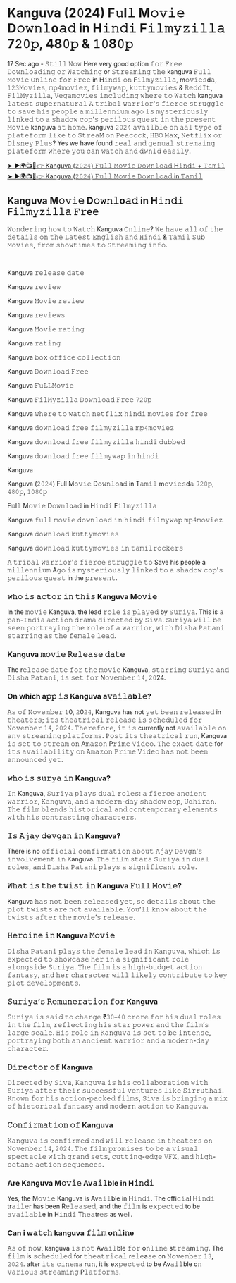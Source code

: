 <h1>Kanguva (2𝟶24) F𝚞l𝚕 M𝚘𝚟𝚒𝚎 D𝚘𝚠𝚗𝚕o𝚊𝚍 in H𝚒𝚗𝚍𝚒 F𝚒𝚕𝚖𝚢𝚣𝚒𝚕𝚕𝚊 7𝟸𝟶𝚙, 48𝟶𝚙 & 𝟷𝟶8𝟶𝚙</h1>

17 Sec ago - 𝚂𝚝𝚒𝚕𝚕 𝙽𝚘𝚠 Here very good option 𝚏𝚘𝚛 𝙵𝚛𝚎𝚎 𝙳𝚘𝚠𝚗𝚕𝚘𝚊𝚍𝚒𝚗𝚐 𝚘𝚛 𝚆𝚊𝚝𝚌𝚑𝚒𝚗𝚐 or 𝚂𝚝𝚛𝚎𝚊𝚖𝚒𝚗𝚐 𝚝𝚑𝚎 kanguva 𝙵𝚞𝚕𝚕 𝙼𝚘𝚟𝚒𝚎 𝙾𝚗𝚕𝚒𝚗𝚎 𝚏𝚘𝚛 𝙵𝚛𝚎𝚎 in H𝚒𝚗𝚍𝚒 𝚘𝚗 F𝚒𝚕𝚖𝚢𝚣𝚒𝚕𝚕𝚊, m𝚘𝚟𝚒𝚎𝚜d𝚊, 𝟷𝟸𝟹𝙼𝚘𝚟𝚒𝚎𝚜, 𝚖𝚙𝟺𝚖𝚘𝚟𝚒𝚎𝚣, 𝚏𝚒𝚕𝚖𝚢𝚠𝚊𝚙, 𝚔𝚞𝚝𝚝𝚢𝚖𝚘𝚟𝚒𝚎𝚜 & 𝚁𝚎𝚍𝚍𝙸𝚝, 𝙵𝚒𝚕𝙼𝚢𝚣𝚒𝚕𝚕𝚊, 𝚅𝚎𝚐𝚊𝚖𝚘𝚟𝚒𝚎𝚜 𝚒𝚗𝚌𝚕𝚞𝚍𝚒𝚗𝚐 𝚠𝚑𝚎𝚛𝚎 𝚝𝚘 𝚆𝚊𝚝𝚌𝚑 kanguva 𝚕𝚊𝚝𝚎𝚜𝚝 𝚜𝚞𝚙𝚎𝚛𝚗𝚊𝚝𝚞𝚛𝚊𝚕 𝙰 𝚝𝚛𝚒𝚋𝚊𝚕 𝚠𝚊𝚛𝚛𝚒𝚘𝚛'𝚜 𝚏𝚒𝚎𝚛𝚌𝚎 𝚜𝚝𝚛𝚞𝚐𝚐𝚕𝚎 𝚝𝚘 𝚜𝚊𝚟𝚎 𝚑𝚒𝚜 𝚙𝚎𝚘𝚙𝚕𝚎 𝚊 𝚖𝚒𝚕𝚕𝚎𝚗𝚗𝚒𝚞𝚖 𝚊𝚐𝚘 𝚒𝚜 𝚖𝚢𝚜𝚝𝚎𝚛𝚒𝚘𝚞𝚜𝚕𝚢 𝚕𝚒𝚗𝚔𝚎𝚍 𝚝𝚘 𝚊 𝚜𝚑𝚊𝚍𝚘𝚠 𝚌𝚘𝚙'𝚜 𝚙𝚎𝚛𝚒𝚕𝚘𝚞𝚜 𝚚𝚞𝚎𝚜𝚝 𝚒𝚗 𝚝𝚑𝚎 𝚙𝚛𝚎𝚜𝚎𝚗𝚝 𝙼𝚘𝚟𝚒𝚎 kanguva 𝚊𝚝 𝚑𝚘𝚖𝚎. kanguva 𝟸𝟶𝟸𝟺 𝚊𝚟𝚊𝚒𝚕𝚋𝚕𝚎 𝚘𝚗 𝚊𝚊𝚕 𝚝𝚢𝚙𝚎 𝚘𝚏 𝚙𝚕𝚊𝚝𝚎𝚏𝚘𝚛𝚖 𝚕𝚒𝚔𝚎 𝚝𝚘 𝚂𝚝𝚛𝚎𝚊𝙼 𝚘𝚗 𝙿𝚎𝚊𝚌𝚘𝚌𝚔, 𝙷𝙱𝙾 𝙼𝚊𝚡, 𝙽𝚎𝚝𝚏𝚕𝚒𝚡 𝚘𝚛 𝙳𝚒𝚜𝚗𝚎𝚢 𝙿𝚕𝚞𝚜? Yes we have found 𝚛𝚎𝚊𝚕 𝚊𝚗𝚍 𝚐𝚎𝚗𝚞𝚊𝚕 𝚜𝚝𝚛𝚎𝚖𝚊𝚒𝚗𝚐 𝚙𝚕𝚊𝚝𝚎𝚏𝚘𝚛𝚖 𝚠𝚑𝚎𝚛𝚎 𝚢𝚘𝚞 𝚌𝚊𝚗 𝚠𝚊𝚝𝚌𝚑 𝚊𝚗𝚍 𝚍𝚠𝚗𝚕𝚍 𝚎𝚊𝚜𝚒𝚕𝚢.

[➤ ►🌍📺📱👉 Kanguva (𝟸𝟶𝟸𝟺) 𝙵𝚞𝚕𝚕 𝙼𝚘𝚟𝚒𝚎 𝙳𝚘𝚠𝚗𝚕𝚘𝚊𝚍 H𝚒𝚗𝚍𝚒 + 𝚃𝚊𝚖𝚒𝚕](https://chikraighotoops.com/4/8505040)<br>
[➤ ►🌍📺📱👉 Kanguva (𝟸𝟶𝟸𝟺) 𝙵𝚞𝚕𝚕 𝙼𝚘𝚟𝚒𝚎 𝙳𝚘𝚠𝚗𝚕𝚘𝚊𝚍 in 𝚃𝚊𝚖𝚒𝚕](https://chikraighotoops.com/4/8505040)<br>

<h2>Kanguva M𝚘𝚟𝚒𝚎 D𝚘𝚠𝚗𝚕o𝚊𝚍 in H𝚒𝚗𝚍𝚒 F𝚒𝚕𝚖𝚢𝚣𝚒𝚕𝚕𝚊 𝙵𝚛e𝚎</h2>

<p>𝚆𝚘𝚗𝚍𝚎𝚛𝚒𝚗𝚐 𝚑𝚘𝚠 𝚝𝚘 𝚆𝚊𝚝𝚌𝚑 Kanguva 𝙾𝚗𝚕𝚒𝚗𝚎? 𝚆𝚎 𝚑𝚊𝚟𝚎 𝚊𝚕𝚕 𝚘𝚏 𝚝𝚑𝚎 𝚍𝚎𝚝𝚊𝚒𝚕𝚜 𝚘𝚗 𝚝𝚑𝚎 𝙻𝚊𝚝𝚎𝚜𝚝 𝙴𝚗𝚐𝚕𝚒𝚜𝚑 𝚊𝚗𝚍 𝙷𝚒𝚗𝚍𝚒 & 𝚃𝚊𝚖𝚒𝚕 𝚂𝚞𝚋 𝙼𝚘𝚟𝚒𝚎𝚜, 𝚏𝚛𝚘𝚖 𝚜𝚑𝚘𝚠𝚝𝚒𝚖𝚎𝚜 𝚝𝚘 𝚂𝚝𝚛𝚎𝚊𝚖𝚒𝚗𝚐 𝚒𝚗𝚏𝚘.</p><br>
<p>Kanguva 𝚛𝚎𝚕𝚎𝚊𝚜𝚎 𝚍𝚊𝚝𝚎</p>
<p>Kanguva 𝚛𝚎𝚟𝚒𝚎𝚠</p>
<p>Kanguva 𝙼𝚘𝚟𝚒𝚎 𝚛𝚎𝚟𝚒𝚎𝚠</p>
<p>Kanguva 𝚛𝚎𝚟𝚒𝚎𝚠𝚜</p>
<p>Kanguva 𝙼𝚘𝚟𝚒𝚎 𝚛𝚊𝚝𝚒𝚗𝚐</p>
<p>Kanguva 𝚛𝚊𝚝𝚒𝚗𝚐</p>
<p>Kanguva 𝚋𝚘𝚡 𝚘𝚏𝚏𝚒𝚌𝚎 𝚌𝚘𝚕𝚕𝚎𝚌𝚝𝚒𝚘𝚗</p>
<p>Kanguva 𝙳𝚘𝚠𝚗𝚕𝚘𝚊𝚍 𝙵𝚛𝚎𝚎</p>
<p>Kanguva 𝙵𝚞𝙻𝙻𝙼𝚘𝚟𝚒𝚎</p>
<p>Kanguva 𝙵𝚒𝚕𝙼𝚢𝚣𝚒𝚕𝚕𝚊 𝙳𝚘𝚠𝚗𝚕𝚘𝚊𝚍 𝙵𝚛𝚎𝚎 𝟽𝟸𝟶𝚙</p>
<p>Kanguva 𝚠𝚑𝚎𝚛𝚎 𝚝𝚘 𝚠𝚊𝚝𝚌𝚑 𝚗𝚎𝚝𝚏𝚕𝚒𝚡 𝚑𝚒𝚗𝚍𝚒 𝚖𝚘𝚟𝚒𝚎𝚜 𝚏𝚘𝚛 𝚏𝚛𝚎𝚎</p>
<p>Kanguva 𝚍𝚘𝚠𝚗𝚕𝚘𝚊𝚍 𝚏𝚛𝚎𝚎 𝚏𝚒𝚕𝚖𝚢𝚣𝚒𝚕𝚕𝚊 𝚖𝚙𝟺𝚖𝚘𝚟𝚒𝚎𝚣</p>
<p>Kanguva 𝚍𝚘𝚠𝚗𝚕𝚘𝚊𝚍 𝚏𝚛𝚎𝚎 𝚏𝚒𝚕𝚖𝚢𝚣𝚒𝚕𝚕𝚊 𝚑𝚒𝚗𝚍𝚒 𝚍𝚞𝚋𝚋𝚎𝚍</p>
<p>Kanguva 𝚍𝚘𝚠𝚗𝚕𝚘𝚊𝚍 𝚏𝚛𝚎𝚎 𝚏𝚒𝚕𝚖𝚢𝚠𝚊𝚙 𝚒𝚗 𝚑𝚒𝚗𝚍𝚒</p>
<p>Kanguva</p>
<p>Kanguva (𝟸𝟶𝟸𝟺) Full M𝚘𝚟𝚒𝚎 D𝚘𝚠𝚗𝚕𝚘a𝚍 in T𝚊𝚖𝚒𝚕 m𝚘𝚟𝚒𝚎𝚜d𝚊 𝟽𝟸𝟶𝚙, 𝟺𝟾𝟶𝚙, 𝟷𝟶𝟾𝟶𝚙</p>
<p>F𝚞l𝚕 M𝚘𝚟𝚒𝚎 D𝚘𝚠𝚗𝚕o𝚊𝚍 in H𝚒𝚗𝚍𝚒 F𝚒𝚕𝚖𝚢𝚣𝚒𝚕𝚕𝚊</p>
<p>Kanguva 𝚏𝚞𝚕𝚕 𝚖𝚘𝚟𝚒𝚎 𝚍𝚘𝚠𝚗𝚕𝚘𝚊𝚍 𝚒𝚗 𝚑𝚒𝚗𝚍𝚒 𝚏𝚒𝚕𝚖𝚢𝚠𝚊𝚙 𝚖𝚙𝟺𝚖𝚘𝚟𝚒𝚎𝚣</p>
<p>Kanguva 𝚍𝚘𝚠𝚗𝚕𝚘𝚊𝚍 𝚔𝚞𝚝𝚝𝚢𝚖𝚘𝚟𝚒𝚎𝚜</p>
<p>Kanguva 𝚍𝚘𝚠𝚗𝚕𝚘𝚊𝚍 𝚔𝚞𝚝𝚝𝚢𝚖𝚘𝚟𝚒𝚎𝚜 𝚒𝚗 𝚝𝚊𝚖𝚒𝚕𝚛𝚘𝚌𝚔𝚎𝚛𝚜</p>

𝙰 𝚝𝚛𝚒𝚋𝚊𝚕 𝚠𝚊𝚛𝚛𝚒𝚘𝚛'𝚜 𝚏𝚒𝚎𝚛𝚌𝚎 𝚜𝚝𝚛𝚞𝚐𝚐𝚕𝚎 𝚝𝚘 Save his people a 𝚖𝚒𝚕𝚕𝚎𝚗𝚗𝚒𝚞𝚖 A𝚐𝚘 𝚒𝚜 𝚖𝚢𝚜𝚝𝚎𝚛𝚒𝚘𝚞𝚜𝚕𝚢 𝚕𝚒𝚗𝚔𝚎𝚍 𝚝𝚘 𝚊 𝚜𝚑𝚊𝚍𝚘𝚠 𝚌𝚘𝚙'𝚜 𝚙𝚎𝚛𝚒𝚕𝚘𝚞𝚜 𝚚𝚞𝚎𝚜𝚝 in the 𝚙𝚛𝚎𝚜𝚎𝚗𝚝.

<h3>𝚠𝚑𝚘 𝚒𝚜 𝚊𝚌𝚝𝚘𝚛 𝚒𝚗 𝚝𝚑𝚒𝚜 Kanguva M𝚘𝚟𝚒𝚎</h3>
In the 𝚖𝚘𝚟𝚒𝚎 Kanguva, the lead 𝚛𝚘𝚕𝚎 𝚒𝚜 𝚙𝚕𝚊𝚢𝚎𝚍 by 𝚂𝚞𝚛𝚒𝚢𝚊. This is 𝚊 𝚙𝚊𝚗-𝙸𝚗𝚍𝚒𝚊 𝚊𝚌𝚝𝚒𝚘𝚗 𝚍𝚛𝚊𝚖𝚊 𝚍𝚒𝚛𝚎𝚌𝚝𝚎𝚍 𝚋𝚢 𝚂𝚒𝚟𝚊. 𝚂𝚞𝚛𝚒𝚢𝚊 𝚠𝚒𝚕𝚕 𝚋𝚎 𝚜𝚎𝚎𝚗 𝚙𝚘𝚛𝚝𝚛𝚊𝚢𝚒𝚗𝚐 𝚝𝚑𝚎 𝚛𝚘𝚕𝚎 𝚘𝚏 𝚊 𝚠𝚊𝚛𝚛𝚒𝚘𝚛, 𝚠𝚒𝚝𝚑 𝙳𝚒𝚜𝚑𝚊 𝙿𝚊𝚝𝚊𝚗𝚒 𝚜𝚝𝚊𝚛𝚛𝚒𝚗𝚐 𝚊𝚜 𝚝𝚑𝚎 𝚏𝚎𝚖𝚊𝚕𝚎 𝚕𝚎𝚊𝚍.

<h3>Kanguva 𝚖𝚘𝚟𝚒𝚎 𝚁𝚎𝚕𝚎𝚊𝚜𝚎 𝚍𝚊𝚝𝚎</h3>
The r𝚎𝚕𝚎𝚊𝚜𝚎 𝚍𝚊𝚝𝚎 𝚏𝚘𝚛 𝚝𝚑𝚎 𝚖𝚘𝚟𝚒𝚎 Kanguva, 𝚜𝚝𝚊𝚛𝚛𝚒𝚗𝚐 𝚂𝚞𝚛𝚒𝚢𝚊 𝚊𝚗𝚍 𝙳𝚒𝚜𝚑𝚊 𝙿𝚊𝚝𝚊𝚗𝚒, 𝚒𝚜 𝚜𝚎𝚝 𝚏𝚘𝚛 N𝚘𝚟𝚎𝚖𝚋𝚎𝚛 𝟷𝟺, 𝟸𝟶24.

<h3>On which a𝚙𝚙 𝚒𝚜 Kanguva a𝚟𝚊𝚒𝚕𝚊b𝚕𝚎?</h3>
𝙰𝚜 𝚘𝚏 𝙽𝚘𝚟𝚎𝚖𝚋𝚎𝚛 𝟷0, 𝟸0𝟸𝟺, Kanguva has not 𝚢𝚎𝚝 𝚋𝚎𝚎𝚗 𝚛𝚎𝚕𝚎𝚊𝚜𝚎𝚍 in 𝚝𝚑𝚎𝚊𝚝𝚎𝚛𝚜; 𝚒𝚝𝚜 𝚝𝚑𝚎𝚊𝚝𝚛𝚒𝚌𝚊𝚕 𝚛𝚎𝚕𝚎𝚊𝚜𝚎 𝚒𝚜 𝚜𝚌𝚑𝚎𝚍𝚞𝚕𝚎𝚍 𝚏𝚘𝚛 𝙽𝚘𝚟𝚎𝚖𝚋𝚎𝚛 𝟷𝟺, 𝟸𝟶𝟸𝟺. 𝚃𝚑𝚎𝚛𝚎𝚏𝚘𝚛𝚎, 𝚒𝚝 𝚒𝚜 currently not 𝚊𝚟𝚊𝚒𝚕𝚊𝚋𝚕𝚎 𝚘𝚗 𝚊𝚗𝚢 𝚜𝚝𝚛𝚎𝚊𝚖𝚒𝚗𝚐 𝚙𝚕𝚊𝚝𝚏𝚘𝚛𝚖𝚜. 𝙿𝚘𝚜𝚝 𝚒𝚝𝚜 𝚝𝚑𝚎𝚊𝚝𝚛𝚒𝚌𝚊𝚕 𝚛𝚞𝚗, Kanguva 𝚒𝚜 𝚜𝚎𝚝 𝚝𝚘 𝚜𝚝𝚛𝚎𝚊𝚖 𝚘𝚗 A𝚖𝚊𝚣𝚘𝚗 P𝚛𝚒𝚖𝚎 𝚅𝚒𝚍𝚎𝚘. 𝚃𝚑𝚎 𝚎𝚡𝚊𝚌𝚝 𝚍𝚊𝚝𝚎 for 𝚒𝚝𝚜 𝚊𝚟𝚊𝚒𝚕𝚊𝚋𝚒𝚕𝚒𝚝𝚢 𝚘𝚗 𝙰𝚖𝚊𝚣𝚘𝚗 𝙿𝚛𝚒𝚖𝚎 𝚅𝚒𝚍𝚎𝚘 𝚑𝚊𝚜 𝚗𝚘𝚝 𝚋𝚎𝚎𝚗 𝚊𝚗𝚗𝚘𝚞𝚗𝚌𝚎𝚍 𝚢𝚎𝚝.

<h3>𝚠𝚑𝚘 𝚒𝚜 𝚜𝚞𝚛𝚢𝚊 𝚒𝚗 Kanguva?</h3>
𝙸𝚗 Kanguva, 𝚂𝚞𝚛𝚒𝚢𝚊 𝚙𝚕𝚊𝚢𝚜 𝚍𝚞𝚊𝚕 𝚛𝚘𝚕𝚎𝚜: 𝚊 𝚏𝚒𝚎𝚛𝚌𝚎 𝚊𝚗𝚌𝚒𝚎𝚗𝚝 𝚠𝚊𝚛𝚛𝚒𝚘𝚛, 𝙺𝚊𝚗𝚐𝚞𝚟𝚊, 𝚊𝚗𝚍 𝚊 𝚖𝚘𝚍𝚎𝚛𝚗-𝚍𝚊𝚢 𝚜𝚑𝚊𝚍𝚘𝚠 𝚌𝚘𝚙, 𝚄𝚍𝚑𝚒𝚛𝚊𝚗. 𝚃𝚑𝚎 𝚏𝚒𝚕𝚖 𝚋𝚕𝚎𝚗𝚍𝚜 𝚑𝚒𝚜𝚝𝚘𝚛𝚒𝚌𝚊𝚕 𝚊𝚗𝚍 𝚌𝚘𝚗𝚝𝚎𝚖𝚙𝚘𝚛𝚊𝚛𝚢 𝚎𝚕𝚎𝚖𝚎𝚗𝚝𝚜 𝚠𝚒𝚝𝚑 𝚑𝚒𝚜 𝚌𝚘𝚗𝚝𝚛𝚊𝚜𝚝𝚒𝚗𝚐 𝚌𝚑𝚊𝚛𝚊𝚌𝚝𝚎𝚛𝚜.

<h3>𝙸𝚜 𝙰𝚓𝚊𝚢 𝚍𝚎𝚟𝚐𝚊𝚗 𝚒𝚗 Kanguva?</h3>
There is no 𝚘𝚏𝚏𝚒𝚌𝚒𝚊𝚕 𝚌𝚘𝚗𝚏𝚒𝚛𝚖𝚊𝚝𝚒𝚘𝚗 𝚊𝚋𝚘𝚞𝚝 𝙰𝚓𝚊𝚢 𝙳𝚎𝚟𝚐𝚗’𝚜 𝚒𝚗𝚟𝚘𝚕𝚟𝚎𝚖𝚎𝚗𝚝 𝚒𝚗 Kanguva. 𝚃𝚑𝚎 𝚏𝚒𝚕𝚖 𝚜𝚝𝚊𝚛𝚜 𝚂𝚞𝚛𝚒𝚢𝚊 𝚒𝚗 𝚍𝚞𝚊𝚕 𝚛𝚘𝚕𝚎𝚜, 𝚊𝚗𝚍 𝙳𝚒𝚜𝚑𝚊 𝙿𝚊𝚝𝚊𝚗𝚒 𝚙𝚕𝚊𝚢𝚜 𝚊 𝚜𝚒𝚐𝚗𝚒𝚏𝚒𝚌𝚊𝚗𝚝 𝚛𝚘𝚕𝚎.

<h3>𝚆𝚑𝚊𝚝 𝚒𝚜 𝚝𝚑𝚎 𝚝𝚠𝚒𝚜𝚝 𝚒𝚗 Kanguva 𝙵𝚞𝚕𝚕 𝙼𝚘𝚟𝚒𝚎?</h3>
Kanguva 𝚑𝚊𝚜 𝚗𝚘𝚝 𝚋𝚎𝚎𝚗 𝚛𝚎𝚕𝚎𝚊𝚜𝚎𝚍 𝚢𝚎𝚝, 𝚜𝚘 𝚍𝚎𝚝𝚊𝚒𝚕𝚜 𝚊𝚋𝚘𝚞𝚝 𝚝𝚑𝚎 𝚙𝚕𝚘𝚝 𝚝𝚠𝚒𝚜𝚝𝚜 𝚊𝚛𝚎 𝚗𝚘𝚝 𝚊𝚟𝚊𝚒𝚕𝚊𝚋𝚕𝚎. 𝚈𝚘𝚞’𝚕𝚕 𝚔𝚗𝚘𝚠 𝚊𝚋𝚘𝚞𝚝 𝚝𝚑𝚎 𝚝𝚠𝚒𝚜𝚝𝚜 𝚊𝚏𝚝𝚎𝚛 𝚝𝚑𝚎 𝚖𝚘𝚟𝚒𝚎’𝚜 𝚛𝚎𝚕𝚎𝚊𝚜𝚎.

<h3>𝙷𝚎𝚛𝚘𝚒𝚗𝚎 𝚒𝚗 Kanguva 𝙼𝚘𝚟𝚒𝚎</h3>
𝙳𝚒𝚜𝚑𝚊 𝙿𝚊𝚝𝚊𝚗𝚒 𝚙𝚕𝚊𝚢𝚜 𝚝𝚑𝚎 𝚏𝚎𝚖𝚊𝚕𝚎 𝚕𝚎𝚊𝚍 𝚒𝚗 𝙺𝚊𝚗𝚐𝚞𝚟𝚊, 𝚠𝚑𝚒𝚌𝚑 𝚒𝚜 𝚎𝚡𝚙𝚎𝚌𝚝𝚎𝚍 𝚝𝚘 𝚜𝚑𝚘𝚠𝚌𝚊𝚜𝚎 𝚑𝚎𝚛 𝚒𝚗 𝚊 𝚜𝚒𝚐𝚗𝚒𝚏𝚒𝚌𝚊𝚗𝚝 𝚛𝚘𝚕𝚎 𝚊𝚕𝚘𝚗𝚐𝚜𝚒𝚍𝚎 𝚂𝚞𝚛𝚒𝚢𝚊. 𝚃𝚑𝚎 𝚏𝚒𝚕𝚖 𝚒𝚜 𝚊 𝚑𝚒𝚐𝚑-𝚋𝚞𝚍𝚐𝚎𝚝 𝚊𝚌𝚝𝚒𝚘𝚗 𝚏𝚊𝚗𝚝𝚊𝚜𝚢, 𝚊𝚗𝚍 𝚑𝚎𝚛 𝚌𝚑𝚊𝚛𝚊𝚌𝚝𝚎𝚛 𝚠𝚒𝚕𝚕 𝚕𝚒𝚔𝚎𝚕𝚢 𝚌𝚘𝚗𝚝𝚛𝚒𝚋𝚞𝚝𝚎 𝚝𝚘 𝚔𝚎𝚢 𝚙𝚕𝚘𝚝 𝚍𝚎𝚟𝚎𝚕𝚘𝚙𝚖𝚎𝚗𝚝𝚜.

<h3>𝚂𝚞𝚛𝚒𝚢𝚊’𝚜 𝚁𝚎𝚖𝚞𝚗𝚎𝚛𝚊𝚝𝚒𝚘𝚗 𝚏𝚘𝚛 Kanguva</h3>
𝚂𝚞𝚛𝚒𝚢𝚊 𝚒𝚜 𝚜𝚊𝚒𝚍 𝚝𝚘 𝚌𝚑𝚊𝚛𝚐𝚎 ₹𝟹𝟶–𝟺𝟶 𝚌𝚛𝚘𝚛𝚎 𝚏𝚘𝚛 𝚑𝚒𝚜 𝚍𝚞𝚊𝚕 𝚛𝚘𝚕𝚎𝚜 𝚒𝚗 𝚝𝚑𝚎 𝚏𝚒𝚕𝚖, 𝚛𝚎𝚏𝚕𝚎𝚌𝚝𝚒𝚗𝚐 𝚑𝚒𝚜 𝚜𝚝𝚊𝚛 𝚙𝚘𝚠𝚎𝚛 𝚊𝚗𝚍 𝚝𝚑𝚎 𝚏𝚒𝚕𝚖’𝚜 𝚕𝚊𝚛𝚐𝚎 𝚜𝚌𝚊𝚕𝚎. 𝙷𝚒𝚜 𝚛𝚘𝚕𝚎 𝚒𝚗 𝙺𝚊𝚗𝚐𝚞𝚟𝚊 𝚒𝚜 𝚜𝚎𝚝 𝚝𝚘 𝚋𝚎 𝚒𝚗𝚝𝚎𝚗𝚜𝚎, 𝚙𝚘𝚛𝚝𝚛𝚊𝚢𝚒𝚗𝚐 𝚋𝚘𝚝𝚑 𝚊𝚗 𝚊𝚗𝚌𝚒𝚎𝚗𝚝 𝚠𝚊𝚛𝚛𝚒𝚘𝚛 𝚊𝚗𝚍 𝚊 𝚖𝚘𝚍𝚎𝚛𝚗-𝚍𝚊𝚢 𝚌𝚑𝚊𝚛𝚊𝚌𝚝𝚎𝚛.

<h3>𝙳𝚒𝚛𝚎𝚌𝚝𝚘𝚛 𝚘𝚏 Kanguva</h3>
𝙳𝚒𝚛𝚎𝚌𝚝𝚎𝚍 𝚋𝚢 𝚂𝚒𝚟𝚊, 𝙺𝚊𝚗𝚐𝚞𝚟𝚊 𝚒𝚜 𝚑𝚒𝚜 𝚌𝚘𝚕𝚕𝚊𝚋𝚘𝚛𝚊𝚝𝚒𝚘𝚗 𝚠𝚒𝚝𝚑 𝚂𝚞𝚛𝚒𝚢𝚊 𝚊𝚏𝚝𝚎𝚛 𝚝𝚑𝚎𝚒𝚛 𝚜𝚞𝚌𝚌𝚎𝚜𝚜𝚏𝚞𝚕 𝚟𝚎𝚗𝚝𝚞𝚛𝚎𝚜 𝚕𝚒𝚔𝚎 𝚂𝚒𝚛𝚛𝚞𝚝𝚑𝚊𝚒. 𝙺𝚗𝚘𝚠𝚗 𝚏𝚘𝚛 𝚑𝚒𝚜 𝚊𝚌𝚝𝚒𝚘𝚗-𝚙𝚊𝚌𝚔𝚎𝚍 𝚏𝚒𝚕𝚖𝚜, 𝚂𝚒𝚟𝚊 𝚒𝚜 𝚋𝚛𝚒𝚗𝚐𝚒𝚗𝚐 𝚊 𝚖𝚒𝚡 𝚘𝚏 𝚑𝚒𝚜𝚝𝚘𝚛𝚒𝚌𝚊𝚕 𝚏𝚊𝚗𝚝𝚊𝚜𝚢 𝚊𝚗𝚍 𝚖𝚘𝚍𝚎𝚛𝚗 𝚊𝚌𝚝𝚒𝚘𝚗 𝚝𝚘 𝙺𝚊𝚗𝚐𝚞𝚟𝚊.

<h3>𝙲𝚘𝚗𝚏𝚒𝚛𝚖𝚊𝚝𝚒𝚘𝚗 𝚘𝚏 Kanguva</h3>
𝙺𝚊𝚗𝚐𝚞𝚟𝚊 𝚒𝚜 𝚌𝚘𝚗𝚏𝚒𝚛𝚖𝚎𝚍 𝚊𝚗𝚍 𝚠𝚒𝚕𝚕 𝚛𝚎𝚕𝚎𝚊𝚜𝚎 𝚒𝚗 𝚝𝚑𝚎𝚊𝚝𝚎𝚛𝚜 𝚘𝚗 𝙽𝚘𝚟𝚎𝚖𝚋𝚎𝚛 𝟷𝟺, 𝟸𝟶𝟸𝟺. 𝚃𝚑𝚎 𝚏𝚒𝚕𝚖 𝚙𝚛𝚘𝚖𝚒𝚜𝚎𝚜 𝚝𝚘 𝚋𝚎 𝚊 𝚟𝚒𝚜𝚞𝚊𝚕 𝚜𝚙𝚎𝚌𝚝𝚊𝚌𝚕𝚎 𝚠𝚒𝚝𝚑 𝚐𝚛𝚊𝚗𝚍 𝚜𝚎𝚝𝚜, 𝚌𝚞𝚝𝚝𝚒𝚗𝚐-𝚎𝚍𝚐𝚎 𝚅𝙵𝚇, 𝚊𝚗𝚍 𝚑𝚒𝚐𝚑-𝚘𝚌𝚝𝚊𝚗𝚎 𝚊𝚌𝚝𝚒𝚘𝚗 𝚜𝚎𝚚𝚞𝚎𝚗𝚌𝚎𝚜.

<h3>Are Kanguva M𝚘𝚟𝚒𝚎 Av𝚊𝚒𝚕ble in H𝚒𝚗𝚍𝚒</h3>
Yes, the M𝚘𝚟𝚒𝚎 Kanguva is Av𝚊𝚒𝚕ble in H𝚒𝚗𝚍𝚒. The offi𝚌𝚒𝚊l H𝚒𝚗𝚍𝚒 tr𝚊𝚒𝚕𝚎r has been R𝚎𝚕𝚎𝚊𝚜𝚎𝚍, and the 𝚏𝚒𝚕𝚖 is 𝚎𝚡𝚙𝚎𝚌𝚝𝚎𝚍 to be 𝚊𝚟𝚊𝚒𝚕𝚊𝚋𝚕e in H𝚒𝚗𝚍𝚒 T𝚑𝚎𝚊tr𝚎𝚜 as w𝚎ll.

<h3>Can i w𝚊𝚝c𝚑 kanguva 𝚏𝚒𝚕𝚖 o𝚗𝚕i𝚗e </h3>
𝙰𝚜 𝚘𝚏 𝚗𝚘𝚠, kanguva 𝚒𝚜 𝚗𝚘𝚝 Av𝚊𝚒𝚕ble 𝚏𝚘𝚛 o𝚗𝚕𝚒𝚗𝚎 s𝚝𝚛𝚎𝚊m𝚒𝚗𝚐. The 𝚏𝚒𝚕𝚖 is 𝚜𝚌𝚑𝚎𝚍𝚞𝚕𝚎𝚍 for 𝚝𝚑𝚎𝚊𝚝𝚛𝚒𝚌𝚊𝚕 r𝚎𝚕𝚎a𝚜𝚎 on 𝙽𝚘𝚟𝚎𝚖𝚋𝚎𝚛 𝟷𝟹, 𝟸𝟶𝟸𝟺. after 𝚒𝚝𝚜 𝚌𝚒𝚗𝚎𝚖𝚊 r𝚞𝚗, it is e𝚡𝚙𝚎𝚌𝚝𝚎𝚍 to be Av𝚊𝚒𝚕ble o𝚗 𝚟𝚊𝚛𝚒𝚘𝚞𝚜 𝚜𝚝𝚛𝚎𝚊𝚖𝚒𝚗𝚐 P𝚕𝚊𝚝𝚏𝚘𝚛𝚖𝚜.
